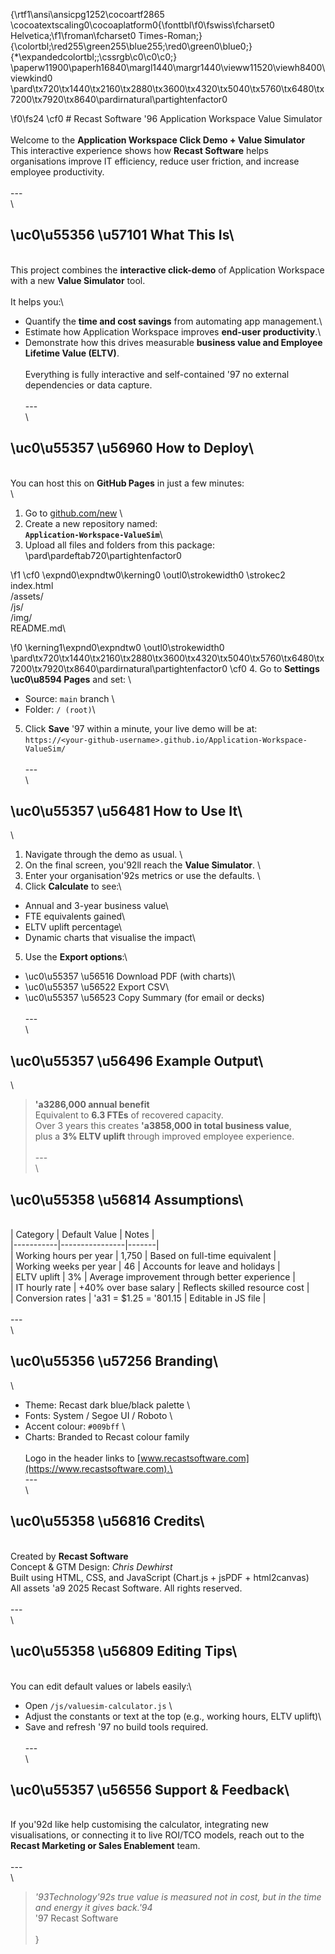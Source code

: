 {\rtf1\ansi\ansicpg1252\cocoartf2865
\cocoatextscaling0\cocoaplatform0{\fonttbl\f0\fswiss\fcharset0 Helvetica;\f1\froman\fcharset0 Times-Roman;}
{\colortbl;\red255\green255\blue255;\red0\green0\blue0;}
{\*\expandedcolortbl;;\cssrgb\c0\c0\c0;}
\paperw11900\paperh16840\margl1440\margr1440\vieww11520\viewh8400\viewkind0
\pard\tx720\tx1440\tx2160\tx2880\tx3600\tx4320\tx5040\tx5760\tx6480\tx7200\tx7920\tx8640\pardirnatural\partightenfactor0

\f0\fs24 \cf0 # Recast Software \'96 Application Workspace Value Simulator\
\
Welcome to the **Application Workspace Click Demo + Value Simulator**  \
This interactive experience shows how **Recast Software** helps organisations improve IT efficiency, reduce user friction, and increase employee productivity.\
\
---\
\
## \uc0\u55356 \u57101  What This Is\
\
This project combines the **interactive click-demo** of Application Workspace with a new **Value Simulator** tool.\
\
It helps you:\
- Quantify the **time and cost savings** from automating app management.\
- Estimate how Application Workspace improves **end-user productivity**.\
- Demonstrate how this drives measurable **business value and Employee Lifetime Value (ELTV)**.\
\
Everything is fully interactive and self-contained \'97 no external dependencies or data capture.\
\
---\
\
## \uc0\u55357 \u56960  How to Deploy\
\
You can host this on **GitHub Pages** in just a few minutes:\
\
1. Go to [github.com/new](https://github.com/new)  \
2. Create a new repository named:  \
   **`Application-Workspace-ValueSim`**\
3. Upload all files and folders from this package:\
\pard\pardeftab720\partightenfactor0

\f1 \cf0 \expnd0\expndtw0\kerning0
\outl0\strokewidth0 \strokec2 index.html\
/assets/\
/js/\
/img/\
README.md\

\f0 \kerning1\expnd0\expndtw0 \outl0\strokewidth0 \
\pard\tx720\tx1440\tx2160\tx2880\tx3600\tx4320\tx5040\tx5760\tx6480\tx7200\tx7920\tx8640\pardirnatural\partightenfactor0
\cf0 4. Go to **Settings \uc0\u8594  Pages** and set:  \
- Source: `main` branch  \
- Folder: `/ (root)`\
5. Click **Save** \'97 within a minute, your live demo will be at:  \
`https://<your-github-username>.github.io/Application-Workspace-ValueSim/`\
\
---\
\
## \uc0\u55357 \u56481  How to Use It\
\
1. Navigate through the demo as usual.  \
2. On the final screen, you\'92ll reach the **Value Simulator**.  \
3. Enter your organisation\'92s metrics or use the defaults.  \
4. Click **Calculate** to see:\
- Annual and 3-year business value\
- FTE equivalents gained\
- ELTV uplift percentage\
- Dynamic charts that visualise the impact\
5. Use the **Export options**:\
- \uc0\u55357 \u56516  Download PDF (with charts)\
- \uc0\u55357 \u56522  Export CSV\
- \uc0\u55357 \u56523  Copy Summary (for email or decks)\
\
---\
\
## \uc0\u55357 \u56496  Example Output\
\
> **\'a3286,000 annual benefit**  \
> Equivalent to **6.3 FTEs** of recovered capacity.  \
> Over 3 years this creates **\'a3858,000 in total business value**,  \
> plus a **3% ELTV uplift** through improved employee experience.\
\
---\
\
## \uc0\u55358 \u56814  Assumptions\
\
| Category | Default Value | Notes |\
|-----------|----------------|-------|\
| Working hours per year | 1,750 | Based on full-time equivalent |\
| Working weeks per year | 46 | Accounts for leave and holidays |\
| ELTV uplift | 3% | Average improvement through better experience |\
| IT hourly rate | +40% over base salary | Reflects skilled resource cost |\
| Conversion rates | \'a31 = $1.25 = \'801.15 | Editable in JS file |\
\
---\
\
## \uc0\u55356 \u57256  Branding\
\
- Theme: Recast dark blue/black palette  \
- Fonts: System / Segoe UI / Roboto  \
- Accent colour: `#009bff`  \
- Charts: Branded to Recast colour family  \
\
Logo in the header links to [www.recastsoftware.com](https://www.recastsoftware.com).\
\
---\
\
## \uc0\u55358 \u56816  Credits\
\
Created by **Recast Software**  \
Concept & GTM Design: *Chris Dewhirst*  \
Built using HTML, CSS, and JavaScript (Chart.js + jsPDF + html2canvas)  \
All assets \'a9 2025 Recast Software. All rights reserved.\
\
---\
\
## \uc0\u55358 \u56809  Editing Tips\
\
You can edit default values or labels easily:\
- Open `/js/valuesim-calculator.js`  \
- Adjust the constants or text at the top (e.g., working hours, ELTV uplift)\
- Save and refresh \'97 no build tools required.\
\
---\
\
## \uc0\u55357 \u56556  Support & Feedback\
\
If you\'92d like help customising the calculator, integrating new visualisations, or connecting it to live ROI/TCO models, reach out to the **Recast Marketing or Sales Enablement** team.\
\
---\
\
> *\'93Technology\'92s true value is measured not in cost, but in the time and energy it gives back.\'94*  \
> \'97 Recast Software\
\
}